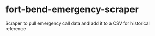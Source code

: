 # fort-bend-emergency-scraper
Scraper to pull emergency call data and add it to a CSV for historical reference
